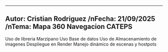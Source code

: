 --------------------------------------------------------
Autor: Cristian Rodriguez
/nFecha: 21/09/2025
/nTema: Mapa 360 Navegacion CATEPS
-------------------------------------------------------

Uso de libreria Marzipano
Uso Base de datos
Uso de Almacenamiento de imagenes
Despliegue en Render
Manejo dinámico de escenas y hostpots
